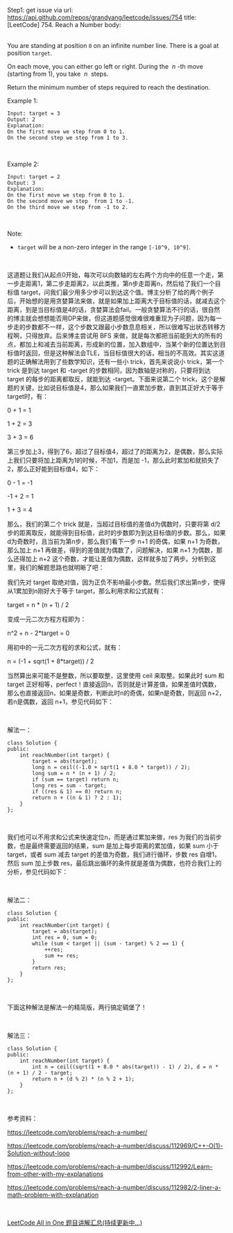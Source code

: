 Step1: get issue via url: https://api.github.com/repos/grandyang/leetcode/issues/754 
 title:[LeetCode] 754. Reach a Number 
 body:  
  

You are standing at position `0` on an infinite number line. There is a goal at position `target`.

On each move, you can either go left or right. During the  _n_ -th move (starting from 1), you take  _n_  steps.

Return the minimum number of steps required to reach the destination.

Example 1:
    
    
    Input: target = 3
    Output: 2
    Explanation:
    On the first move we step from 0 to 1.
    On the second step we step from 1 to 3.
    

 

Example 2:
    
    
    Input: target = 2
    Output: 3
    Explanation:
    On the first move we step from 0 to 1.
    On the second move we step  from 1 to -1.
    On the third move we step from -1 to 2.
    

 

Note:

  * `target` will be a non-zero integer in the range `[-10^9, 10^9]`.



 

这道题让我们从起点0开始，每次可以向数轴的左右两个方向中的任意一个走，第一步走距离1，第二步走距离2，以此类推，第n步走距离n，然后给了我们一个目标值 target，问我们最少用多少步可以到达这个值。博主分析了给的两个例子后，开始想的是用贪婪算法来做，就是如果加上距离大于目标值的话，就减去这个距离，到是当目标值是4的话，贪婪算法会fail。一般贪婪算法不行的话，很自然的博主就会想想能否用DP来做，但这道题感觉很难很难重现为子问题，因为每一步走的步数都不一样，这个步数又跟最小步数息息相关，所以很难写出状态转移方程啊，只得放弃。后来博主尝试用 BFS 来做，就是每次都把当前能到大的所有的点，都加上和减去当前距离，形成新的位置，加入数组中，当某个新的位置达到目标值时返回，但是这种解法会TLE，当目标值很大的话，相当的不高效。其实这道题的正确解法用到了些数学知识，还有一些小 trick，首先来说说小 trick，第一个 trick 是到达 target 和 -target 的步数相同，因为数轴是对称的，只要将到达 target 的每步的距离都取反，就能到达 -target。下面来说第二个 trick，这个是解题的关键，比如说目标值是4，那么如果我们一直累加步数，直到其正好大于等于target时，有：

0 + 1 = 1

1 + 2 = 3

3 + 3 = 6

第三步加上3，得到了6，超过了目标值4，超过了的距离为2，是偶数，那么实际上我们只要将加上距离为1的时候，不加1，而是加 -1，那么此时累加和就损失了2，那么正好能到目标值4，如下：

0 - 1 = -1

-1 + 2 = 1

1 + 3 = 4

那么，我们的第二个 trick 就是，当超过目标值的差值d为偶数时，只要将第 d/2 步的距离取反，就能得到目标值，此时的步数即为到达目标值的步数。那么，如果d为奇数时，且当前为第n步，那么我们看下一步 n+1 的奇偶，如果 n+1 为奇数，那么加上 n+1 再做差，得到的差值就为偶数了，问题解决，如果 n+1 为偶数，那么还得加上 n+2 这个奇数，才能让差值为偶数，这样就多加了两步。分析到这里，我们的解题思路也就明晰了吧：

我们先对 target 取绝对值，因为正负不影响最小步数。然后我们求出第n步，使得从1累加到n刚好大于等于 target，那么利用求和公式就有：

target = n * (n + 1) / 2

变成一元二次方程方程即为：

n^2 + n - 2*target = 0

用初中的一元二次方程的求和公式，就有：

n = (-1 + sqrt(1 + 8*target)) / 2

当然算出来可能不是整数，所以要取整，这里使用 ceil 来取整。如果此时 sum 和 target 正好相等，perfect！直接返回n，否则就是计算差值，如果差值时偶数，那么也直接返回n，如果是奇数，判断此时n的奇偶，如果n是奇数，则返回 n+2，若n是偶数，返回 n+1，参见代码如下：

 

解法一：
    
    
    class Solution {
    public:
        int reachNumber(int target) {
            target = abs(target);
            long n = ceil((-1.0 + sqrt(1 + 8.0 * target)) / 2);
            long sum = n * (n + 1) / 2;
            if (sum == target) return n;
            long res = sum - target;
            if ((res & 1) == 0) return n;
            return n + ((n & 1) ? 2 : 1);
        }
    };

 

我们也可以不用求和公式来快速定位n，而是通过累加来做，res 为我们的当前步数，也是最终需要返回的结果，sum 是加上每步距离的累加值，如果 sum 小于 target，或者 sum 减去 target 的差值为奇数，我们进行循环，步数 res 自增1，然后 sum 加上步数 res，最后跳出循环的条件就是差值为偶数，也符合我们上的分析，参见代码如下：

 

解法二：
    
    
    class Solution {
    public:
        int reachNumber(int target) {
            target = abs(target);
            int res = 0, sum = 0;
            while (sum < target || (sum - target) % 2 == 1) {
                ++res;
                sum += res;
            }
            return res;
        }
    };

 

下面这种解法是解法一的精简版，两行搞定碉堡了！

 

解法三：
    
    
    class Solution {
    public:
        int reachNumber(int target) {
            int n = ceil((sqrt(1 + 8.0 * abs(target)) - 1) / 2), d = n * (n + 1) / 2 - target;
            return n + (d % 2) * (n % 2 + 1);
        }
    };

 

参考资料：

<https://leetcode.com/problems/reach-a-number/>

<https://leetcode.com/problems/reach-a-number/discuss/112969/C++-O(1)-Solution-without-loop>

<https://leetcode.com/problems/reach-a-number/discuss/112992/Learn-from-other-with-my-explanations>

<https://leetcode.com/problems/reach-a-number/discuss/112982/2-liner-a-math-problem-with-explanation>

 

[LeetCode All in One 题目讲解汇总(持续更新中...)](http://www.cnblogs.com/grandyang/p/4606334.html)
